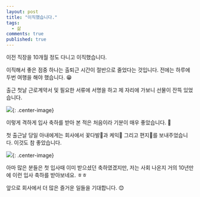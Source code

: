 ```yaml
---
layout: post
title: "이직했습니다."
tags: 
  - 삶
comments: true
published: true
---
```


이전 직장을 10개월 정도 다니고 이직했습니다. 

이직해서 좋은 점중 하나는 출퇴근 시간이 절반으로 줄었다는 것입니다. 전에는 하루에 두번 여행을 해야 했습니다. 😁

출근 첫날 근로계약서 및 필요한 서류에 서명을 하고 제 자리에 가보니 선물이 잔뜩 있었습니다.

![](https://lh3.googleusercontent.com/Q0jhVmOBtCPS97MyQVuI9zLLvYSLG7tXzgVjpigPhywjHITjiXurnrn6uxrpNYolLkgTplpnL5BLcWcZniQ=w1000-no-tmp.jpg){: .center-image}

이렇게 격하게 입사 축하를 받아 본 적은 처음이라 기분이 매우 좋았습니다. 🤩

첫 출근날 당일 아내에게는 회사에서 꽃다발💐과 케익🎂 그리고 편지💌를 보내주었습니다. 이것도 참 좋았습니다. 

![](https://lh3.googleusercontent.com/CcppCmt-FxsbtBQuR7C3Jfp83Aat6vFvezO5GKKdgKcUKxKUdvOLXho4vyCHK-GREz4OF01GquULkYilxf8=w1000-no-tmp.jpg){: .center-image}

아마 많은 분들은 첫 입사때 이미 받으셨던 축하였겠지만, 저는 사회 나온지 거의 10년만에 이런 입사 축하를 받아보네요. ㅎㅎ

앞으로 회사에서 더 많은 즐거운 일들을 기대합니다. 😊